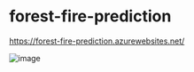 # forest-fire-prediction
https://forest-fire-prediction.azurewebsites.net/

![image](https://github.com/KOMPALALOKESH/forest-fire-prediction/assets/83068533/2ba287d4-f890-41b6-a4af-e5ffb6b4f470)
